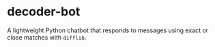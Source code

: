 # decoder-bot
A lightweight Python chatbot that responds to messages using exact or close matches with `difflib`.
